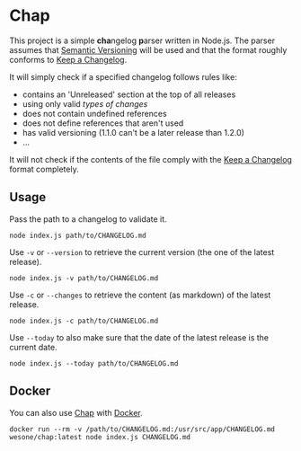 # Chap

This project is a simple **cha**ngelog **p**arser written in Node.js. The parser assumes that [Semantic Versioning](https://semver.org/spec/v2.0.0.html) will be used and that the format roughly conforms to [Keep a Changelog](https://keepachangelog.com/).

It will simply check if a specified changelog follows rules like:
+ contains an 'Unreleased' section at the top of all releases
+ using only valid *types of changes*
+ does not contain undefined references
+ does not define references that aren't used
+ has valid versioning (1.1.0 can't be a later release than 1.2.0)
+ ...

It will not check if the contents of the file comply with the [Keep a Changelog](https://keepachangelog.com/) format completely.

## Usage

Pass the path to a changelog to validate it.
```
node index.js path/to/CHANGELOG.md
```

Use `-v` or `--version` to retrieve the current version (the one of the latest release).
```
node index.js -v path/to/CHANGELOG.md
```

Use `-c` or `--changes` to retrieve the content (as markdown) of the latest release.
```
node index.js -c path/to/CHANGELOG.md
```

Use `--today` to also make sure that the date of the latest release is the current date.
```
node index.js --today path/to/CHANGELOG.md
```

## Docker

You can also use [Chap](https://hub.docker.com/r/wesone/chap) with [Docker](https://www.docker.com/).
```
docker run --rm -v /path/to/CHANGELOG.md:/usr/src/app/CHANGELOG.md wesone/chap:latest node index.js CHANGELOG.md
```
